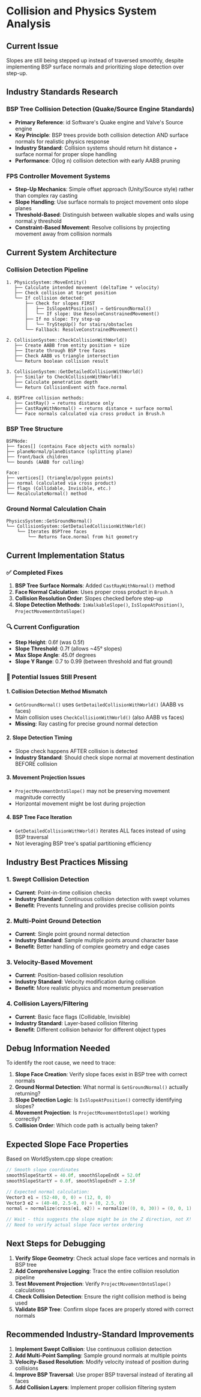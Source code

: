 # Collision and Physics System Analysis

## Current Issue
Slopes are still being stepped up instead of traversed smoothly, despite implementing BSP surface normals and prioritizing slope detection over step-up.

## Industry Standards Research

### BSP Tree Collision Detection (Quake/Source Engine Standards)
- **Primary Reference**: id Software's Quake engine and Valve's Source engine
- **Key Principle**: BSP trees provide both collision detection AND surface normals for realistic physics response
- **Industry Standard**: Collision systems should return hit distance + surface normal for proper slope handling
- **Performance**: O(log n) collision detection with early AABB pruning

### FPS Controller Movement Systems
- **Step-Up Mechanics**: Simple offset approach (Unity/Source style) rather than complex ray casting
- **Slope Handling**: Use surface normals to project movement onto slope planes
- **Threshold-Based**: Distinguish between walkable slopes and walls using normal.y threshold
- **Constraint-Based Movement**: Resolve collisions by projecting movement away from collision normals

## Current System Architecture

### Collision Detection Pipeline

```
1. PhysicsSystem::MoveEntity()
   ├── Calculate intended movement (deltaTime * velocity)
   ├── Check collision at target position
   └── If collision detected:
       ├── Check for slopes FIRST
       │   ├── IsSlopeAtPosition() → GetGroundNormal()
       │   └── If slope: Use ResolveConstrainedMovement()
       ├── If no slope: Try step-up
       │   └── TryStepUp() for stairs/obstacles
       └── Fallback: ResolveConstrainedMovement()

2. CollisionSystem::CheckCollisionWithWorld()
   ├── Create AABB from entity position + size
   ├── Iterate through BSP tree faces
   ├── Check AABB vs triangle intersection
   └── Return boolean collision result

3. CollisionSystem::GetDetailedCollisionWithWorld()
   ├── Similar to CheckCollisionWithWorld()
   ├── Calculate penetration depth
   └── Return CollisionEvent with face.normal

4. BSPTree collision methods:
   ├── CastRay() → returns distance only
   ├── CastRayWithNormal() → returns distance + surface normal
   └── Face normals calculated via cross product in Brush.h
```

### BSP Tree Structure
```
BSPNode:
├── faces[] (contains Face objects with normals)
├── planeNormal/planeDistance (splitting plane)
├── front/back children
└── bounds (AABB for culling)

Face:
├── vertices[] (triangle/polygon points)
├── normal (calculated via cross product)
├── flags (Collidable, Invisible, etc.)
└── RecalculateNormal() method
```

### Ground Normal Calculation Chain
```
PhysicsSystem::GetGroundNormal()
└── CollisionSystem::GetDetailedCollisionWithWorld()
    └── Iterates BSPTree faces
        └── Returns face.normal from hit geometry
```

## Current Implementation Status

### ✅ Completed Fixes
1. **BSP Tree Surface Normals**: Added `CastRayWithNormal()` method
2. **Face Normal Calculation**: Uses proper cross product in `Brush.h`
3. **Collision Resolution Order**: Slopes checked before step-up
4. **Slope Detection Methods**: `IsWalkableSlope()`, `IsSlopeAtPosition()`, `ProjectMovementOntoSlope()`

### 🔍 Current Configuration
- **Step Height**: 0.6f (was 0.5f)
- **Slope Threshold**: 0.7f (allows ~45° slopes)
- **Max Slope Angle**: 45.0f degrees
- **Slope Y Range**: 0.7 to 0.99 (between threshold and flat ground)

### 🐛 Potential Issues Still Present

#### 1. Collision Detection Method Mismatch
- `GetGroundNormal()` uses `GetDetailedCollisionWithWorld()` (AABB vs faces)
- Main collision uses `CheckCollisionWithWorld()` (also AABB vs faces)
- **Missing**: Ray casting for precise ground normal detection

#### 2. Slope Detection Timing
- Slope check happens AFTER collision is detected
- **Industry Standard**: Should check slope normal at movement destination BEFORE collision

#### 3. Movement Projection Issues
- `ProjectMovementOntoSlope()` may not be preserving movement magnitude correctly
- Horizontal movement might be lost during projection

#### 4. BSP Tree Face Iteration
- `GetDetailedCollisionWithWorld()` iterates ALL faces instead of using BSP traversal
- Not leveraging BSP tree's spatial partitioning efficiency

## Industry Best Practices Missing

### 1. Swept Collision Detection
- **Current**: Point-in-time collision checks
- **Industry Standard**: Continuous collision detection with swept volumes
- **Benefit**: Prevents tunneling and provides precise collision points

### 2. Multi-Point Ground Detection
- **Current**: Single point ground normal detection
- **Industry Standard**: Sample multiple points around character base
- **Benefit**: Better handling of complex geometry and edge cases

### 3. Velocity-Based Movement
- **Current**: Position-based collision resolution
- **Industry Standard**: Velocity modification during collision
- **Benefit**: More realistic physics and momentum preservation

### 4. Collision Layers/Filtering
- **Current**: Basic face flags (Collidable, Invisible)
- **Industry Standard**: Layer-based collision filtering
- **Benefit**: Different collision behavior for different object types

## Debug Information Needed

To identify the root cause, we need to trace:

1. **Slope Face Creation**: Verify slope faces exist in BSP tree with correct normals
2. **Ground Normal Detection**: What normal is `GetGroundNormal()` actually returning?
3. **Slope Detection Logic**: Is `IsSlopeAtPosition()` correctly identifying slopes?
4. **Movement Projection**: Is `ProjectMovementOntoSlope()` working correctly?
5. **Collision Order**: Which code path is actually being taken?

## Expected Slope Face Properties

Based on WorldSystem.cpp slope creation:
```cpp
// Smooth slope coordinates
smoothSlopeStartX = 40.0f, smoothSlopeEndX = 52.0f
smoothSlopeStartY = 0.0f, smoothSlopeEndY = 2.5f

// Expected normal calculation:
Vector3 e1 = (52-40, 0, 0) = (12, 0, 0)
Vector3 e2 = (40-40, 2.5-0, 0) = (0, 2.5, 0)  
normal = normalize(cross(e1, e2)) = normalize((0, 0, 30)) = (0, 0, 1)

// Wait - this suggests the slope might be in the Z direction, not X!
// Need to verify actual slope face vertex ordering
```

## Next Steps for Debugging

1. **Verify Slope Geometry**: Check actual slope face vertices and normals in BSP tree
2. **Add Comprehensive Logging**: Trace the entire collision resolution pipeline
3. **Test Movement Projection**: Verify `ProjectMovementOntoSlope()` calculations
4. **Check Collision Detection**: Ensure the right collision method is being used
5. **Validate BSP Tree**: Confirm slope faces are properly stored with correct normals

## Recommended Industry-Standard Improvements

1. **Implement Swept Collision**: Use continuous collision detection
2. **Add Multi-Point Sampling**: Sample ground normals at multiple points
3. **Velocity-Based Resolution**: Modify velocity instead of position during collisions
4. **Improve BSP Traversal**: Use proper BSP traversal instead of iterating all faces
5. **Add Collision Layers**: Implement proper collision filtering system